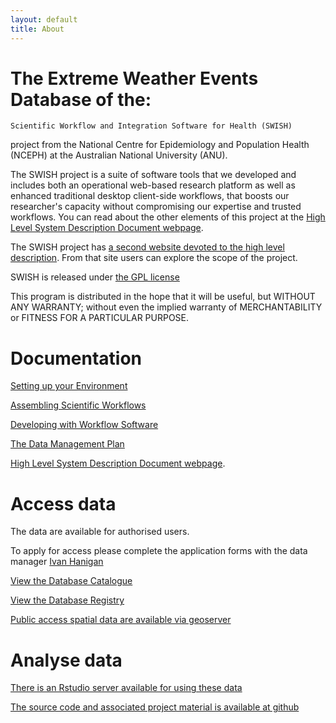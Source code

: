 ```yaml
---
layout: default
title: About
---
```


# The Extreme Weather Events Database of the:

    Scientific Workflow and Integration Software for Health (SWISH)
<p></p>
project from the National Centre for Epidemiology and Population Health (NCEPH) at the Australian National University (ANU).  

The SWISH project is a suite of software tools that we developed and includes both an operational web-based research platform as well as enhanced traditional desktop client-side workflows, that boosts our researcher's capacity without compromising our expertise and trusted workflows.  You can read about the other elements of this project at the [High Level System Description Document webpage](/HighLevelDescription.html).

The SWISH project has [a second website devoted to the high level description](http://swish-climate-impact-assessment.blogspot.com.au/). From that site users can explore the scope of the project.

SWISH is released under [the GPL license](http://www.opensource.org/licenses/gpl-license.php)

This program is distributed in the hope that it will be useful, but
WITHOUT ANY WARRANTY; without even the implied warranty of
MERCHANTABILITY or FITNESS FOR A PARTICULAR PURPOSE.

# Documentation

[Setting up your Environment](/setting-up.html)

[Assembling Scientific Workflows](/assembling-workflows.html)

[Developing with Workflow Software](/developing-with-workflows.html)

[The Data Management Plan](/swish-DataManagementPlan.html)

[High Level System Description Document webpage](/HighLevelDescription.html).

# Access data
The data are available for authorised users.  

To apply for access please complete the application forms with the data manager [Ivan Hanigan](http://nceph.anu.edu.au/about-us/people/ivan-hanigan)

[View the Database Catalogue](http://115.146.93.108:8181/ddiindex/)

[View the Database Registry](http://115.146.93.225:8080/apex/f?p=102)

[Public access spatial data are available via geoserver](http://115.146.93.225:8181/geoexplorer)

# Analyse data
[There is an Rstudio server available for using these data](https://115.146.93.225)

[The source code and associated project material is available at github](https://github.com/swish-climate-impact-assessment)


